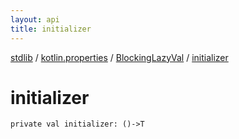 ```yaml
---
layout: api
title: initializer
---
```

[stdlib](../../index.html) / [kotlin.properties](../index.html) / [BlockingLazyVal](index.html) / [initializer](initializer.html)

# initializer

```
private val initializer: ()->T
```
